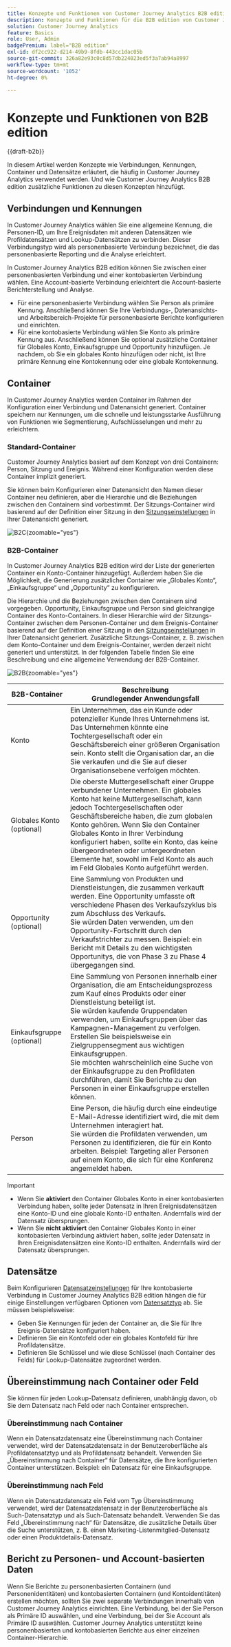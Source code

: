 ```yaml
---
title: Konzepte und Funktionen von Customer Journey Analytics B2B edition
description: Konzepte und Funktionen für die B2B edition von Customer Journey Analytics.
solution: Customer Journey Analytics
feature: Basics
role: User, Admin
badgePremium: label="B2B edition"
exl-id: df2cc922-d214-49b9-8fdb-443cc1dac05b
source-git-commit: 326a82e93c0c8d57db224023ed5f3a7ab94a8997
workflow-type: tm+mt
source-wordcount: '1052'
ht-degree: 0%

---
```



# Konzepte und Funktionen von B2B edition

{{draft-b2b}}

In diesem Artikel werden Konzepte wie Verbindungen, Kennungen, Container und Datensätze erläutert, die häufig in Customer Journey Analytics verwendet werden. Und wie Customer Journey Analytics B2B edition zusätzliche Funktionen zu diesen Konzepten hinzufügt.


## Verbindungen und Kennungen

In Customer Journey Analytics wählen Sie eine allgemeine Kennung, die Personen-ID, um Ihre Ereignisdaten mit anderen Datensätzen wie Profildatensätzen und Lookup-Datensätzen zu verbinden. Dieser Verbindungstyp wird als personenbasierte Verbindung bezeichnet, die das personenbasierte Reporting und die Analyse erleichtert.

In Customer Journey Analytics B2B edition können Sie zwischen einer personenbasierten Verbindung und einer kontobasierten Verbindung wählen. Eine Account-basierte Verbindung erleichtert die Account-basierte Berichterstellung und Analyse.

* Für eine personenbasierte Verbindung wählen Sie Person als primäre Kennung. Anschließend können Sie Ihre Verbindungs-, Datenansichts- und Arbeitsbereich-Projekte für personenbasierte Berichte konfigurieren und einrichten.
* Für eine kontobasierte Verbindung wählen Sie Konto als primäre Kennung aus. Anschließend können Sie optional zusätzliche Container für Globales Konto, Einkaufsgruppe und Opportunity hinzufügen. Je nachdem, ob Sie ein globales Konto hinzufügen oder nicht, ist Ihre primäre Kennung eine Kontokennung oder eine globale Kontokennung.


## Container

In Customer Journey Analytics werden Container im Rahmen der Konfiguration einer Verbindung und Datenansicht generiert. Container speichern nur Kennungen, um die schnelle und leistungsstarke Ausführung von Funktionen wie Segmentierung, Aufschlüsselungen und mehr zu erleichtern.

### Standard-Container

Customer Journey Analytics basiert auf dem Konzept von drei Containern: Person, Sitzung und Ereignis. Während einer Konfiguration werden diese Container implizit generiert.

Sie können beim Konfigurieren einer Datenansicht den Namen dieser Container neu definieren, aber die Hierarchie und die Beziehungen zwischen den Containern sind vorbestimmt. Der Sitzungs-Container wird basierend auf der Definition einer Sitzung in den [Sitzungseinstellungen](/help/data-views/session-settings.md) in Ihrer Datenansicht generiert.

![B2C](assets/b2c-containers.svg){zoomable="yes"}


### B2B-Container

In Customer Journey Analytics B2B edition wird der Liste der generierten Container ein Konto-Container hinzugefügt. Außerdem haben Sie die Möglichkeit, die Generierung zusätzlicher Container wie „Globales Konto“, „Einkaufsgruppe“ und „Opportunity“ zu konfigurieren.

Die Hierarchie und die Beziehungen zwischen den Containern sind vorgegeben. Opportunity, Einkaufsgruppe und Person sind gleichrangige Container des Konto-Containers. In dieser Hierarchie wird der Sitzungs-Container zwischen dem Personen-Container und dem Ereignis-Container basierend auf der Definition einer Sitzung in den [Sitzungseinstellungen](/help/data-views/session-settings.md) in Ihrer Datenansicht generiert. Zusätzliche Sitzungs-Container, z. B. zwischen dem Konto-Container und dem Ereignis-Container, werden derzeit nicht generiert und unterstützt. In der folgenden Tabelle finden Sie eine Beschreibung und eine allgemeine Verwendung der B2B-Container.

![B2B](assets/b2b-containers.svg){zoomable="yes"}

| B2B-Container | Beschreibung<br/>Grundlegender Anwendungsfall |
|---|---|
| Konto | Ein Unternehmen, das ein Kunde oder potenzieller Kunde Ihres Unternehmens ist. Das Unternehmen könnte eine Tochtergesellschaft oder ein Geschäftsbereich einer größeren Organisation sein. Konto stellt die Organisation dar, an die Sie verkaufen und die Sie auf dieser Organisationsebene verfolgen möchten. |
| Globales Konto (optional) | Die oberste Muttergesellschaft einer Gruppe verbundener Unternehmen. Ein globales Konto hat keine Muttergesellschaft, kann jedoch Tochtergesellschaften oder Geschäftsbereiche haben, die zum globalen Konto gehören. Wenn Sie den Container Globales Konto in Ihrer Verbindung konfiguriert haben, sollte ein Konto, das keine übergeordneten oder untergeordneten Elemente hat, sowohl im Feld Konto als auch im Feld Globales Konto aufgeführt werden. |
| Opportunity (optional) | Eine Sammlung von Produkten und Dienstleistungen, die zusammen verkauft werden. Eine Opportunity umfasste oft verschiedene Phasen des Verkaufszyklus bis zum Abschluss des Verkaufs.<br>Sie würden Daten verwenden, um den Opportunity-Fortschritt durch den Verkaufstrichter zu messen. Beispiel: ein Bericht mit Details zu den wichtigsten Opportunitys, die von Phase 3 zu Phase 4 übergegangen sind. |
| Einkaufsgruppe (optional) | Eine Sammlung von Personen innerhalb einer Organisation, die am Entscheidungsprozess zum Kauf eines Produkts oder einer Dienstleistung beteiligt ist. <br/>Sie würden kaufende Gruppendaten verwenden, um Einkaufsgruppen über das Kampagnen-Management zu verfolgen. Erstellen Sie beispielsweise ein Zielgruppensegment aus wichtigen Einkaufsgruppen.<br/> Sie möchten wahrscheinlich eine Suche von der Einkaufsgruppe zu den Profildaten durchführen, damit Sie Berichte zu den Personen in einer Einkaufsgruppe erstellen können. |
| Person | Eine Person, die häufig durch eine eindeutige E-Mail-Adresse identifiziert wird, die mit dem Unternehmen interagiert hat. <br/>Sie würden die Profildaten verwenden, um Personen zu identifizieren, die für ein Konto arbeiten. Beispiel: Targeting aller Personen auf einem Konto, die sich für eine Konferenz angemeldet haben. |

>[!IMPORTANT]
>
>* Wenn Sie **aktiviert** den Container Globales Konto in einer kontobasierten Verbindung haben, sollte jeder Datensatz in Ihren Ereignisdatensätzen eine Konto-ID und eine globale Konto-ID enthalten. Andernfalls wird der Datensatz übersprungen.
>* Wenn Sie **nicht aktiviert** den Container Globales Konto in einer kontobasierten Verbindung aktiviert haben, sollte jeder Datensatz in Ihren Ereignisdatensätzen eine Konto-ID enthalten. Andernfalls wird der Datensatz übersprungen.

## Datensätze

Beim Konfigurieren [Datensatzeinstellungen](/help/connections/create-connection.md#dataset-settings) für Ihre kontobasierte Verbindung in Customer Journey Analytics B2B edition hängen die für einige Einstellungen verfügbaren Optionen vom [Datensatztyp](/help/connections/create-connection.md#dataset-types) ab. Sie müssen beispielsweise:

* Geben Sie Kennungen für jeden der Container an, die Sie für Ihre Ereignis-Datensätze konfiguriert haben.
* Definieren Sie ein Kontofeld oder ein globales Kontofeld für Ihre Profildatensätze.
* Definieren Sie Schlüssel und wie diese Schlüssel (nach Container des Felds) für Lookup-Datensätze zugeordnet werden.

## Übereinstimmung nach Container oder Feld

Sie können für jeden Lookup-Datensatz definieren, unabhängig davon, ob Sie dem Datensatz nach Feld oder nach Container entsprechen.

### Übereinstimmung nach Container

Wenn ein Datensatzdatensatz eine Übereinstimmung nach Container verwendet, wird der Datensatzdatensatz in der Benutzeroberfläche als Profildatensatztyp und als Profildatensatz behandelt. Verwenden Sie „Übereinstimmung nach Container“ für Datensätze, die Ihre konfigurierten Container unterstützen. Beispiel: ein Datensatz für eine Einkaufsgruppe.

### Übereinstimmung nach Feld

Wenn ein Datensatzdatensatz ein Feld vom Typ Übereinstimmung verwendet, wird der Datensatzdatensatz in der Benutzeroberfläche als Such-Datensatztyp und als Such-Datensatz behandelt. Verwenden Sie das Feld „Übereinstimmung nach“ für Datensätze, die zusätzliche Details über die Suche unterstützen, z. B. einen Marketing-Listenmitglied-Datensatz oder einen Produktdetails-Datensatz.


## Bericht zu Personen- und Account-basierten Daten

Wenn Sie Berichte zu personenbasierten Containern (und Personenidentitäten) und kontobasierten Containern (und Kontoidentitäten) erstellen möchten, sollten Sie zwei separate Verbindungen innerhalb von Customer Journey Analytics einrichten. Eine Verbindung, bei der Sie Person als Primäre ID auswählen, und eine Verbindung, bei der Sie Account als Primäre ID auswählen. Customer Journey Analytics unterstützt keine personenbasierten und kontobasierten Berichte aus einer einzelnen Container-Hierarchie.

